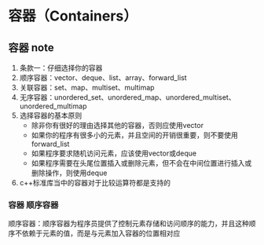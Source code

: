 ﻿# 容器（Containers）

## 容器 note

1. 条款一：仔细选择你的容器
2. 顺序容器：vector、deque、list、array、forward_list
3. 关联容器：set、map、multiset、multimap
4. 无序容器：unordered_set、unordered_map、unordered_multiset、unordered_multimap
5. 选择容器的基本原则
    + 除非你有很好的理由选择其他的容器，否则应使用vector
    + 如果你的程序有很多小的元素，并且空间的开销很重要，则不要使用forward_list
    + 如果程序要求随机访问元素，应该使用vector或deque
    + 如果程序需要在头尾位置插入或删除元素，但不会在中间位置进行插入或删除操作，则使用deque
6. c++标准库当中的容器对于比较运算符都是支持的

### 容器 顺序容器

顺序容器：顺序容器为程序员提供了控制元素存储和访问顺序的能力，并且这种顺序不依赖于元素的值，而是与元素加入容器的位置相对应